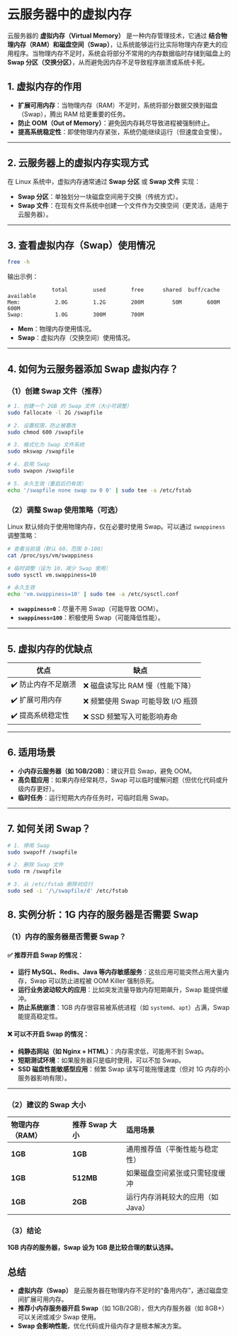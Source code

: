 # 云服务器中的虚拟内存

云服务器的 **虚拟内存（Virtual Memory）** 是一种内存管理技术，它通过 **结合物理内存（RAM）和磁盘空间（Swap）**，让系统能够运行比实际物理内存更大的应用程序。当物理内存不足时，系统会将部分不常用的内存数据临时存储到磁盘上的 **Swap 分区（交换分区）**，从而避免因内存不足导致程序崩溃或系统卡死。

## 1. 虚拟内存的作用
- **扩展可用内存**：当物理内存（RAM）不足时，系统将部分数据交换到磁盘（Swap），腾出 RAM 给更重要的任务。
- **防止 OOM（Out of Memory）**：避免因内存耗尽导致进程被强制终止。
- **提高系统稳定性**：即使物理内存紧张，系统仍能继续运行（但速度会变慢）。

---

## 2. 云服务器上的虚拟内存实现方式
在 Linux 系统中，虚拟内存通常通过 **Swap 分区** 或 **Swap 文件** 实现：
- **Swap 分区**：单独划分一块磁盘空间用于交换（传统方式）。
- **Swap 文件**：在现有文件系统中创建一个文件作为交换空间（更灵活，适用于云服务器）。

---

## 3. 查看虚拟内存（Swap）使用情况
```bash
free -h
```
输出示例：
```
              total        used        free      shared  buff/cache   available
Mem:           2.0G        1.2G        200M         50M        600M        600M
Swap:          1.0G        300M        700M
```
- **Mem**：物理内存使用情况。
- **Swap**：虚拟内存（交换空间）使用情况。

---

## 4. 如何为云服务器添加 Swap 虚拟内存？
### （1）创建 Swap 文件（推荐）
```bash
# 1. 创建一个 2GB 的 Swap 文件（大小可调整）
sudo fallocate -l 2G /swapfile

# 2. 设置权限，防止被篡改
sudo chmod 600 /swapfile

# 3. 格式化为 Swap 文件系统
sudo mkswap /swapfile

# 4. 启用 Swap
sudo swapon /swapfile

# 5. 永久生效（重启后仍有效）
echo '/swapfile none swap sw 0 0' | sudo tee -a /etc/fstab
```

### （2）调整 Swap 使用策略（可选）
Linux 默认倾向于使用物理内存，仅在必要时使用 Swap。可以通过 `swappiness` 调整策略：
```bash
# 查看当前值（默认 60，范围 0-100）
cat /proc/sys/vm/swappiness

# 临时调整（设为 10，减少 Swap 使用）
sudo sysctl vm.swappiness=10

# 永久生效
echo 'vm.swappiness=10' | sudo tee -a /etc/sysctl.conf
```
- **`swappiness=0`**：尽量不用 Swap（可能导致 OOM）。
- **`swappiness=100`**：积极使用 Swap（可能降低性能）。

---

## 5. 虚拟内存的优缺点
| **优点**           | **缺点**                          |
| ------------------ | --------------------------------- |
| ✔️ 防止内存不足崩溃 | ❌ 磁盘读写比 RAM 慢（性能下降）   |
| ✔️ 扩展可用内存     | ❌ 频繁使用 Swap 可能导致 I/O 瓶颈 |
| ✔️ 提高系统稳定性   | ❌ SSD 频繁写入可能影响寿命        |

---

## 6. 适用场景
- **小内存云服务器（如 1GB/2GB）**：建议开启 Swap，避免 OOM。
- **高负载应用**：如果内存经常耗尽，Swap 可以临时缓解问题（但优化代码或升级内存更好）。
- **临时任务**：运行短期大内存任务时，可临时启用 Swap。

---

## 7. 如何关闭 Swap？
```bash
# 1. 停用 Swap
sudo swapoff /swapfile

# 2. 删除 Swap 文件
sudo rm /swapfile

# 3. 从 /etc/fstab 删除对应行
sudo sed -i '/\/swapfile/d' /etc/fstab
```

## 8. 实例分析：1G 内存的服务器是否需要 Swap

### （1）内存的服务器是否需要 Swap？

#### **✅ 推荐开启 Swap 的情况：**

- **运行 MySQL、Redis、Java 等内存敏感服务**：这些应用可能突然占用大量内存，Swap 可以防止进程被 OOM Killer 强制杀死。
- **运行业务波动较大的应用**：比如突发流量导致内存短期飙升，Swap 能提供缓冲。
- **防止系统崩溃**：1GB 内存很容易被系统进程（如 `systemd`、`apt`）占满，Swap 能提高稳定性。

#### **❌ 可以不开启 Swap 的情况：**

- **纯静态网站（如 Nginx + HTML）**：内存需求低，可能用不到 Swap。
- **短期测试环境**：如果服务器只是临时使用，可以不加 Swap。
- **SSD 磁盘性能敏感型应用**：频繁 Swap 读写可能拖慢速度（但对 1G 内存的小服务器影响有限）。

------

### （2）建议的 Swap 大小

| **物理内存（RAM）** | **推荐 Swap 大小** | **适用场景**                      |
| :------------------ | :----------------- | :-------------------------------- |
| **1GB**             | **1GB**            | 通用推荐值（平衡性能与稳定性）    |
| **1GB**             | **512MB**          | 如果磁盘空间紧张或只需轻度缓冲    |
| **1GB**             | **2GB**            | 运行内存消耗较大的应用（如 Java） |

### （3）结论

**1GB 内存的服务器，Swap 设为 1GB 是比较合理的默认选择。**

## 总结

- **虚拟内存（Swap）** 是云服务器在物理内存不足时的“备用内存”，通过磁盘空间扩展可用内存。
- **推荐小内存服务器开启 Swap**（如 1GB/2GB），但大内存服务器（如 8GB+）可以关闭或减少 Swap 使用。
- **Swap 会影响性能**，优化代码或升级内存才是根本解决方案。
